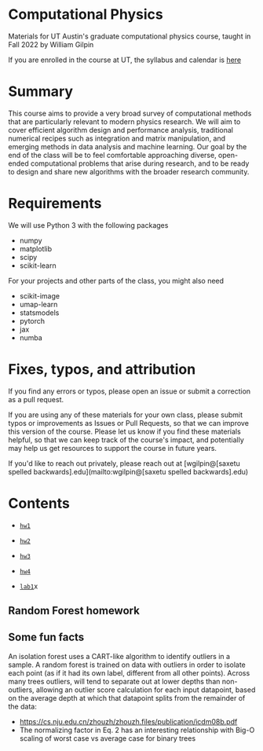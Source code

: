 # Computational Physics

Materials for UT Austin's graduate computational physics course, taught in Fall 2022 by William Gilpin

If you are enrolled in the course at UT, the syllabus and calendar is [here](https://docs.google.com/document/d/1URJmdpTVG8E2bLLu5xAHctICb6krbZ0fC0hO2i2xEXY/edit?usp=sharing)

# Summary

This course aims to provide a very broad survey of computational methods that are particularly relevant to modern physics research. We will aim to cover efficient algorithm design and performance analysis, traditional numerical recipes such as integration and matrix manipulation, and emerging methods in data analysis and machine learning. Our goal by the end of the class will be to feel comfortable approaching diverse, open-ended computational problems that arise during research, and to be ready to design and share new algorithms with the broader research community.

# Requirements

We will use Python 3 with the following packages

+ numpy
+ matplotlib
+ scipy
+ scikit-learn

For your projects and other parts of the class, you might also need

+ scikit-image
+ umap-learn
+ statsmodels
+ pytorch
+ jax
+ numba


# Fixes, typos, and attribution

If you find any errors or typos, please open an issue or submit a correction as a pull request.

If you are using any of these materials for your own class, please submit typos or improvements as Issues or Pull Requests, so that we can improve this version of the course. Please let us know if you find these materials helpful, so that we can keep track of the course's impact, and potentially may help us get resources to support the course in future years.

If you'd like to reach out privately, please reach out at [wgilpin@[saxetu spelled backwards].edu](mailto:wgilpin@[saxetu spelled backwards].edu)

# Contents

+ [`hw1`](hw/hw1/hw1.ipynb)
+ [`hw2`](hw/hw2/hw2.ipynb)
+ [`hw3`](hw/hw3/hw3.ipynb)
+ [`hw4`](hw/hw3/hw4.ipynb)

+ [`lab1`](labs/lab1/lab1.ipynb)x

## Random Forest homework


## Some fun facts

An isolation forest uses a CART-like algorithm to identify outliers in a sample. A random forest is trained on data with outliers in order to isolate each point (as if it had its own label, different from all other points). Across many trees outliers, will tend to separate out at lower depths than non-outliers, allowing an outlier score calculation for each input datapoint, based on the average depth at which that datapoint splits from the remainder of the data:
+ https://cs.nju.edu.cn/zhouzh/zhouzh.files/publication/icdm08b.pdf
+ The normalizing factor in Eq. 2 has an interesting relationship with Big-O scaling of worst case vs average case for binary trees